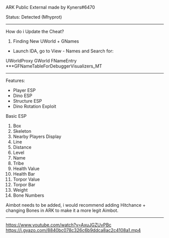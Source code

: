 ARK Public External made by Kyners#6470

Status: Detected (Mhyprot)

----------------------------------------------------------------------------------------------------------------------------------------------------
How do i Update the Cheat?

1. Finding New UWorld + GNames
- Launch IDA, go to View - Names and Search for: 

UWorldProxy GWorld
FNameEntry ***GFNameTableForDebuggerVisualizers_MT

----------------------------------------------------------------------------------------------------------------------------------------------------
Features:

- Player ESP
- Dino ESP
- Structure ESP
- Dino Rotation Exploit

Basic ESP
1. Box
2. Skeleton
3. Nearby Players Display
4. Line
5. Distance
6. Level
7. Name
8. Tribe
9. Health Value
10. Health Bar
11. Torpor Value
12. Torpor Bar
13. Weight
14. Bone Numbers

Aimbot needs to be added, i would recommend adding Hitchance + changing Bones in ARK to make it a more legit Aimbot.

----------------------------------------------------------------------------------------------------------------------------------------------------

https://www.youtube.com/watch?v=AxuJGZUvPBc
https://i.gyazo.com/8840bc078c326c6b9ddca8ac2c4108a1.mp4
 

